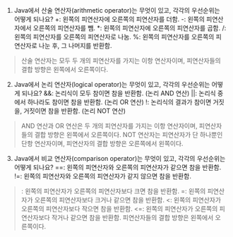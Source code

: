 1. Java에서 산술 연산자(arithmetic operator)는 무엇이 있고, 각각의 우선순위는 어떻게 되나요?
+: 왼쪽의 피연산자에 오른쪽의 피연산자를 더함.
-: 왼쪽의 피연산자에서 오른쪽의 피연산자를 뺌.
*: 왼쪽의 피연산자에 오른쪽의 피연산자를 곱함.
/: 왼쪽의 피연산자를 오른쪽의 피연산자로 나눔.
%: 왼쪽의 피연산자를 오른쪽의 피연산자로 나눈 후, 그 나머지를 반환함.

> 산술 연산자는 모두 두 개의 피연산자를 가지는 이항 연산자이며, 피연산자들의 결합 방향은 왼쪽에서 오른쪽이다.

2. Java에서 논리 연산자(logical operator)는 무엇이 있고, 각각의 우선순위는 어떻게 되나요?
&&: 논리식이 모두 참이면 참을 반환함. (논리 AND 연산)
||:	논리식 중에서 하나라도 참이면 참을 반환함. (논리 OR 연산)
!:	논리식의 결과가 참이면 거짓을, 거짓이면 참을 반환함. (논리 NOT 연산)

> AND 연산과 OR 연산은 두 개의 피연산자를 가지는 이항 연산자이며, 피연산자들의 결합 방향은 왼쪽에서 오른쪽이다.
> NOT 연산자는 피연산자가 단 하나뿐인 단항 연산자이며, 피연산자의 결합 방향은 오른쪽에서 왼쪽이다.

   
3. Java에서 비교 연산자(comparison operator)는 무엇이 있고, 각각의 우선순위는 어떻게 되나요?
==:	왼쪽의 피연산자와 오른쪽의 피연산자가 같으면 참을 반환함.
!=:	왼쪽의 피연산자와 오른쪽의 피연산자가 같지 않으면 참을 반환함.
>:	왼쪽의 피연산자가 오른쪽의 피연산자보다 크면 참을 반환함.
>=:	왼쪽의 피연산자가 오른쪽의 피연산자보다 크거나 같으면 참을 반환함.
<:	왼쪽의 피연산자가 오른쪽의 피연산자보다 작으면 참을 반환함.
<=: 왼쪽의 피연산자가 오른쪽의 피연산자보다 작거나 같으면 참을 반환함.
> 피연산자들의 결합 방향은 왼쪽에서 오른쪽이다.
